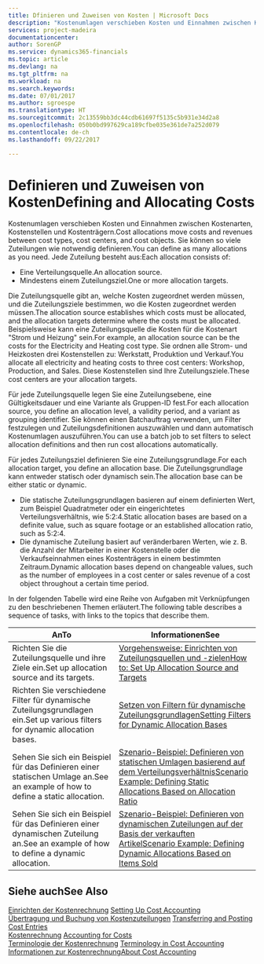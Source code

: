 ```yaml
---
title: Dfinieren und Zuweisen von Kosten | Microsoft Docs
description: "Kostenumlagen verschieben Kosten und Einnahmen zwischen Kostenarten, Kostenstellen und Kostenträgern. Sie können so viele Zuteilungen wie notwendig definieren."
services: project-madeira
documentationcenter: 
author: SorenGP
ms.service: dynamics365-financials
ms.topic: article
ms.devlang: na
ms.tgt_pltfrm: na
ms.workload: na
ms.search.keywords: 
ms.date: 07/01/2017
ms.author: sgroespe
ms.translationtype: HT
ms.sourcegitcommit: 2c13559bb3dc44cdb61697f5135c5b931e34d2a8
ms.openlocfilehash: 050b0bd997629ca189cfbe035e361de7a252d079
ms.contentlocale: de-ch
ms.lasthandoff: 09/22/2017

---
```

# <a name="defining-and-allocating-costs"></a><span data-ttu-id="456ba-104">Definieren und Zuweisen von Kosten</span><span class="sxs-lookup"><span data-stu-id="456ba-104">Defining and Allocating Costs</span></span>
<span data-ttu-id="456ba-105">Kostenumlagen verschieben Kosten und Einnahmen zwischen Kostenarten, Kostenstellen und Kostenträgern.</span><span class="sxs-lookup"><span data-stu-id="456ba-105">Cost allocations move costs and revenues between cost types, cost centers, and cost objects.</span></span> <span data-ttu-id="456ba-106">Sie können so viele Zuteilungen wie notwendig definieren.</span><span class="sxs-lookup"><span data-stu-id="456ba-106">You can define as many allocations as you need.</span></span> <span data-ttu-id="456ba-107">Jede Zuteilung besteht aus:</span><span class="sxs-lookup"><span data-stu-id="456ba-107">Each allocation consists of:</span></span>  

-   <span data-ttu-id="456ba-108">Eine Verteilungsquelle.</span><span class="sxs-lookup"><span data-stu-id="456ba-108">An allocation source.</span></span>  
-   <span data-ttu-id="456ba-109">Mindestens einem Zuteilungsziel.</span><span class="sxs-lookup"><span data-stu-id="456ba-109">One or more allocation targets.</span></span>  

<span data-ttu-id="456ba-110">Die Zuteilungsquelle gibt an, welche Kosten zugeordnet werden müssen, und die Zuteilungsziele bestimmen, wo die Kosten zugeordnet werden müssen.</span><span class="sxs-lookup"><span data-stu-id="456ba-110">The allocation source establishes which costs must be allocated, and the allocation targets determine where the costs must be allocated.</span></span> <span data-ttu-id="456ba-111">Beispielsweise kann eine Zuteilungsquelle die Kosten für die Kostenart "Strom und Heizung" sein.</span><span class="sxs-lookup"><span data-stu-id="456ba-111">For example, an allocation source can be the costs for the Electricity and Heating cost type.</span></span> <span data-ttu-id="456ba-112">Sie ordnen alle Strom- und Heizkosten drei Kostenstellen zu: Werkstatt, Produktion und Verkauf.</span><span class="sxs-lookup"><span data-stu-id="456ba-112">You allocate all electricity and heating costs to three cost centers: Workshop, Production, and Sales.</span></span> <span data-ttu-id="456ba-113">Diese Kostenstellen sind Ihre Zuteilungsziele.</span><span class="sxs-lookup"><span data-stu-id="456ba-113">These cost centers are your allocation targets.</span></span>  

<span data-ttu-id="456ba-114">Für jede Zuteilungsquelle legen Sie eine Zuteilungsebene, eine Gültigkeitsdauer und eine Variante als Gruppen-ID fest.</span><span class="sxs-lookup"><span data-stu-id="456ba-114">For each allocation source, you define an allocation level, a validity period, and a variant as grouping identifier.</span></span> <span data-ttu-id="456ba-115">Sie können einen Batchauftrag verwenden, um Filter festzulegen und Zuteilungsdefinitionen auszuwählen und dann automatisch Kostenumlagen auszuführen.</span><span class="sxs-lookup"><span data-stu-id="456ba-115">You can use a batch job to set filters to select allocation definitions and then run cost allocations automatically.</span></span>  

<span data-ttu-id="456ba-116">Für jedes Zuteilungsziel definieren Sie eine Zuteilungsgrundlage.</span><span class="sxs-lookup"><span data-stu-id="456ba-116">For each allocation target, you define an allocation base.</span></span> <span data-ttu-id="456ba-117">Die Zuteilungsgrundlage kann entweder statisch oder dynamisch sein.</span><span class="sxs-lookup"><span data-stu-id="456ba-117">The allocation base can be either static or dynamic.</span></span>  

-   <span data-ttu-id="456ba-118">Die statische Zuteilungsgrundlagen basieren auf einem definierten Wert, zum Beispiel Quadratmeter oder ein eingerichtetes Verteilungsverhältnis, wie 5:2:4.</span><span class="sxs-lookup"><span data-stu-id="456ba-118">Static allocation bases are based on a definite value, such as square footage or an established allocation ratio, such as 5:2:4.</span></span>  
-   <span data-ttu-id="456ba-119">Die dynamische Zuteilung basiert auf veränderbaren Werten, wie z. B. die Anzahl der Mitarbeiter in einer Kostenstelle oder die Verkaufseinnahmen eines Kostenträgers in einem bestimmten Zeitraum.</span><span class="sxs-lookup"><span data-stu-id="456ba-119">Dynamic allocation bases depend on changeable values, such as the number of employees in a cost center or sales revenue of a cost object throughout a certain time period.</span></span>  

<span data-ttu-id="456ba-120">In der folgenden Tabelle wird eine Reihe von Aufgaben mit Verknüpfungen zu den beschriebenen Themen erläutert.</span><span class="sxs-lookup"><span data-stu-id="456ba-120">The following table describes a sequence of tasks, with links to the topics that describe them.</span></span>

|<span data-ttu-id="456ba-121">An</span><span class="sxs-lookup"><span data-stu-id="456ba-121">To</span></span>|<span data-ttu-id="456ba-122">Informationen</span><span class="sxs-lookup"><span data-stu-id="456ba-122">See</span></span>|  
|--------|---------|  
|<span data-ttu-id="456ba-123">Richten Sie die Zuteilungsquelle und ihre Ziele ein.</span><span class="sxs-lookup"><span data-stu-id="456ba-123">Set up allocation source and its targets.</span></span>|[<span data-ttu-id="456ba-124">Vorgehensweise: Einrichten von Zuteilungsquellen und -zielen</span><span class="sxs-lookup"><span data-stu-id="456ba-124">How to: Set Up Allocation Source and Targets</span></span>](finance-how-to-set-up-allocation-source-and-targets.md)|  
|<span data-ttu-id="456ba-125">Richten Sie verschiedene Filter für dynamische Zuteilungsgrundlagen ein.</span><span class="sxs-lookup"><span data-stu-id="456ba-125">Set up various filters for dynamic allocation bases.</span></span>|[<span data-ttu-id="456ba-126">Setzen von Filtern für dynamische Zuteilungsgrundlagen</span><span class="sxs-lookup"><span data-stu-id="456ba-126">Setting Filters for Dynamic Allocation Bases</span></span>](finance-setting-filters-for-dynamic-allocation-bases.md)|  
|<span data-ttu-id="456ba-127">Sehen Sie sich ein Beispiel für das Definieren einer statischen Umlage an.</span><span class="sxs-lookup"><span data-stu-id="456ba-127">See an example of how to define a static allocation.</span></span>|[<span data-ttu-id="456ba-128">Szenario-Beispiel: Definieren von statischen Umlagen basierend auf dem Verteilungsverhältnis</span><span class="sxs-lookup"><span data-stu-id="456ba-128">Scenario Example: Defining Static Allocations Based on Allocation Ratio</span></span>](finance-scenario-example-defining-static-allocations-based-on-allocation-ratio.md)|  
|<span data-ttu-id="456ba-129">Sehen Sie sich ein Beispiel für das Definieren einer dynamischen Zuteilung an.</span><span class="sxs-lookup"><span data-stu-id="456ba-129">See an example of how to define a dynamic allocation.</span></span>|[<span data-ttu-id="456ba-130">Szenario-Beispiel: Definieren von dynamischen Zuteilungen auf der Basis der verkauften Artikel</span><span class="sxs-lookup"><span data-stu-id="456ba-130">Scenario Example: Defining Dynamic Allocations Based on Items Sold</span></span>](finance-scenario-example-defining-dynamic-allocations-based-on-items-sold.md)|  

## <a name="see-also"></a><span data-ttu-id="456ba-131">Siehe auch</span><span class="sxs-lookup"><span data-stu-id="456ba-131">See Also</span></span>  
 <span data-ttu-id="456ba-132">[Einrichten der Kostenrechnung](finance-set-up-cost-accounting.md) </span><span class="sxs-lookup"><span data-stu-id="456ba-132">[Setting Up Cost Accounting](finance-set-up-cost-accounting.md) </span></span>  
 <span data-ttu-id="456ba-133">[Übertragung und Buchung von Kostenzuteilungen](finance-transfer-and-post-cost-entries.md) </span><span class="sxs-lookup"><span data-stu-id="456ba-133">[Transferring and Posting Cost Entries](finance-transfer-and-post-cost-entries.md) </span></span>  
 <span data-ttu-id="456ba-134">[Kostenrechnung](finance-manage-cost-accounting.md) </span><span class="sxs-lookup"><span data-stu-id="456ba-134">[Accounting for Costs](finance-manage-cost-accounting.md) </span></span>  
 <span data-ttu-id="456ba-135">[Terminologie der Kostenrechnung](finance-terminology-in-cost-accounting.md) </span><span class="sxs-lookup"><span data-stu-id="456ba-135">[Terminology in Cost Accounting](finance-terminology-in-cost-accounting.md) </span></span>  
 [<span data-ttu-id="456ba-136">Informationen zur Kostenrechnung</span><span class="sxs-lookup"><span data-stu-id="456ba-136">About Cost Accounting</span></span>](finance-about-cost-accounting.md)

